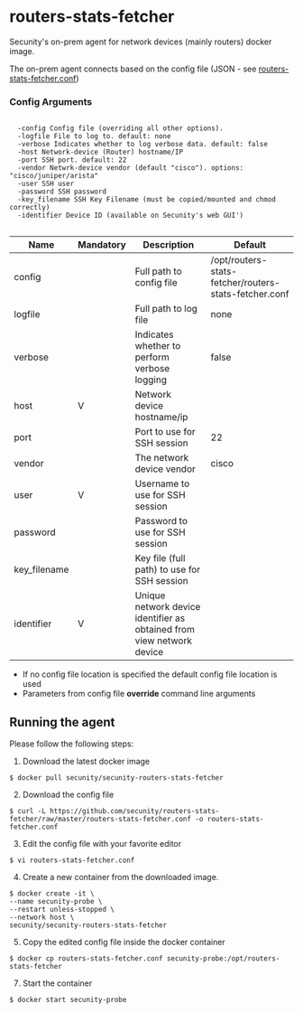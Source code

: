 # routers-stats-fetcher
Secunity's on-prem agent for network devices (mainly routers) docker image.

The on-prem agent connects based on the config file (JSON - see [routers-stats-fetcher.conf](../routers-stats-fetcher.conf))

### Config Arguments
```shell script

  -config Config file (overriding all other options).
  -logfile File to log to. default: none
  -verbose Indicates whether to log verbose data. default: false
  -host Network-device (Router) hostname/IP
  -port SSH port. default: 22
  -vendor Netwrk-device vendor (default "cisco"). options: "cisco/juniper/arista"
  -user SSH user
  -password SSH password
  -key_filename SSH Key Filename (must be copied/mounted and chmod correctly)
  -identifier Device ID (available on Secunity's web GUI')
  

```

| Name | Mandatory | Description | Default |
| --- | --- | --- | --- |
| config | | Full path to config file | /opt/routers-stats-fetcher/routers-stats-fetcher.conf |
| logfile | | Full path to log file | none |
| verbose | | Indicates whether to perform verbose logging | false |
| host | V | Network device hostname/ip | |
| port | | Port to use for SSH session | 22 |
| vendor | | The network device vendor | cisco |
| user | V | Username to use for SSH session | |
| password | | Password to use for SSH session | |
| key_filename | | Key file (full path) to use for SSH session | |
| identifier | V | Unique network device identifier as obtained from view network device | | 

* If no config file location is specified the default config file location is used
* Parameters from config file **override** command line arguments


## Running the agent

Please follow the following steps:


1. Download the latest docker image
```shell script
$ docker pull secunity/secunity-routers-stats-fetcher
```

2. Download the config file
```shell script
$ curl -L https://github.com/secunity/routers-stats-fetcher/raw/master/routers-stats-fetcher.conf -o routers-stats-fetcher.conf
```

3. Edit the config file with your favorite editor
```shell script
$ vi routers-stats-fetcher.conf
```

4. Create a new container from the downloaded image.

```shell script
$ docker create -it \
--name secunity-probe \
--restart unless-stopped \
--network host \
secunity/secunity-routers-stats-fetcher
```

5. Copy the edited config file inside the docker container
```shell script
$ docker cp routers-stats-fetcher.conf secunity-probe:/opt/routers-stats-fetcher
```

7. Start the container
```shell script
$ docker start secunity-probe
```
